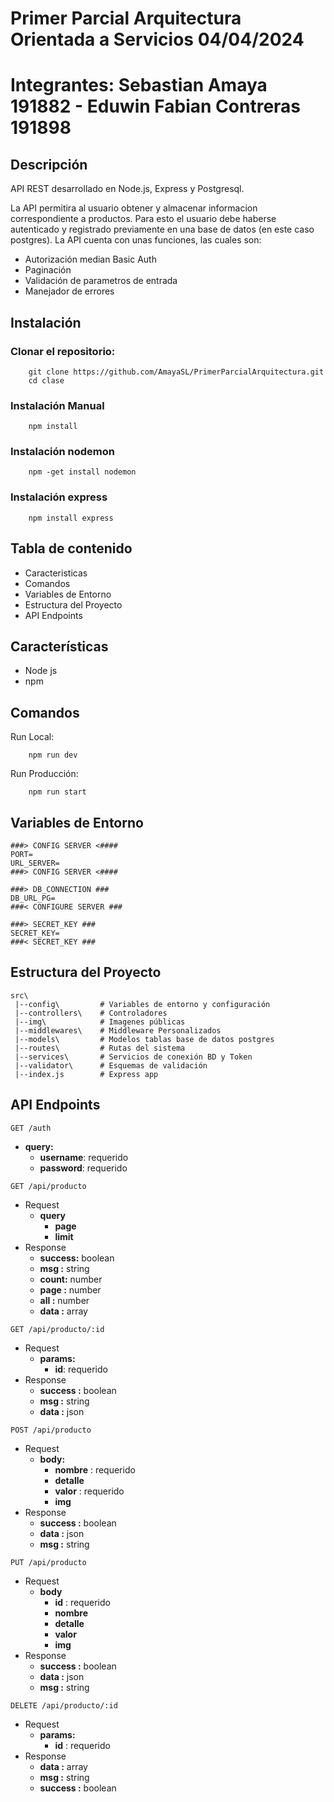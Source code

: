 # Primer Parcial Arquitectura Orientada a Servicios 04/04/2024 

# Integrantes: Sebastian Amaya 191882 - Eduwin Fabian Contreras 191898

## Descripción 

API REST desarrollado en Node.js, Express y Postgresql.

La API permitira al usuario obtener y almacenar informacion correspondiente a productos. Para esto el usuario debe haberse autenticado y registrado previamente en una base de datos (en este caso postgres). La API cuenta con unas funciones, las cuales son:

- Autorización median Basic Auth
- Paginación 
- Validación de parametros de entrada
- Manejador de errores


## Instalación

### Clonar el repositorio:
```
    git clone https://github.com/AmayaSL/PrimerParcialArquitectura.git
    cd clase
```

### Instalación Manual

```
    npm install
```

### Instalación nodemon

```
    npm -get install nodemon
```

### Instalación express

```
    npm install express
```

## Tabla de contenido

- Caracteristicas
- Comandos
- Variables de Entorno
- Estructura del Proyecto
- API Endpoints


## Características
- Node js
- npm

## Comandos
Run Local:
```
    npm run dev
```
Run Producción:
```
    npm run start
```

## Variables de Entorno
```
###> CONFIG SERVER <####
PORT=
URL_SERVER=
###> CONFIG SERVER <####

###> DB_CONNECTION ### 
DB_URL_PG=
###< CONFIGURE SERVER ###

###> SECRET_KEY ###
SECRET_KEY=
###< SECRET_KEY ###
```

## Estructura del Proyecto

```
src\
 |--config\         # Variables de entorno y configuración 
 |--controllers\    # Controladores 
 |--img\            # Imagenes públicas
 |--middlewares\    # Middleware Personalizados
 |--models\         # Modelos tablas base de datos postgres
 |--routes\         # Rutas del sistema
 |--services\       # Servicios de conexión BD y Token 
 |--validator\      # Esquemas de validación
 |--index.js        # Express app
```


## API Endpoints

<code>GET /auth</code> 
- **query:** 
    - **username**:  requerido
    - **password**:  requerido

<code>GET /api/producto</code> 
- Request
    - **query**
        - **page**
        - **limit**
- Response
    - **success:** boolean   
    - **msg :** string
    - **count:** number
    - **page :** number
    - **all :** number
    - **data :** array
 
<code>GET /api/producto/:id</code> 
- Request
    - **params:**
        - **id**:  requerido
- Response
    - **success :** boolean
    - **msg :** string
    - **data :** json
    
<code>POST /api/producto</code>
- Request
    - **body:**
        - **nombre** :  requerido
        - **detalle**
        - **valor** :  requerido
        - **img**
- Response
    - **success :** boolean
    - **data :** json
    - **msg :** string 

<code>PUT /api/producto</code>
- Request
    - **body**
        - **id** :  requerido
        - **nombre**
        - **detalle**
        - **valor**
        - **img**
- Response
    - **success :** boolean
    - **data :** json
    - **msg :** string 

<code>DELETE /api/producto/:id</code> 
- Request
    - **params:**
        - **id** : requerido 
- Response
    - **data :** array
    - **msg :** string 
    - **success :** boolean
